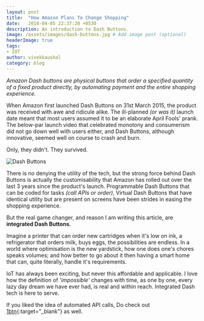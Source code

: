 ```yaml
---
layout: post
title:  "How Amazon Plans To Change Shopping"
date:   2018-04-05 22:37:20 +0530
description: An introduction to Dash Buttons.
image: /assets/images/dash-buttons.jpg # Add image post (optional)
headerImage: true
tags: 
- IOT
author: vivekkaushal
category: blog
---
```

*Amazon Dash buttons are physical buttons that order a specified quantity of a fixed product directly, by automating payment and the entire shopping experience.*

When Amazon first launched Dash Buttons on 31st March 2015, the product was received with awe and ridicule alike. The ill-planned *(or was it)* launch date meant that most users assumed it to be an elaborate April Fools' prank. The below-par launch video that celebrated monotony and consumerism did not go down well with users either, and Dash Buttons, although innovative, seemed well on course to crash and burn.

Only, they didn't. They survived.

![Dash Buttons]({{site.url}}/assets/images/dash-buttons-1.jpg)

There is no denying the utility of the tech, but the strong force behind Dash Buttons is actually the customisability that Amazon has rolled out over the last 3 years since the product's launch. Programmable Dash Buttons that can be coded for tasks *(call APIs or order)*, Virtual Dash Buttons that have identical utility but are present on screens have been strides in easing the shopping experience.

But the real game changer, and reason I am writing this article, are **integrated Dash Buttons.**

Imagine a printer that can order new cartridges when it's low on ink, a refrigerator that orders milk, buys eggs, the possibilities are endless. In a world where optimisation is the new yardstick, how one does one's chores speaks volumes; and how better to go about it then having a smart home that can, quite literally, handle it's requirements.

IoT has always been exciting, but never this affordable and applicable. I love how the definition of *'impossible'* changes with time, as one by one, every lazy day dream we have ever had, is real and within reach. Integrated Dash tech is here to serve.

If you liked the idea of automated API calls, Do check out [1btn][onebutton]{:target="_blank"} as well.

[onebutton]: https://www.crowdsupply.com/knewron/1btn
